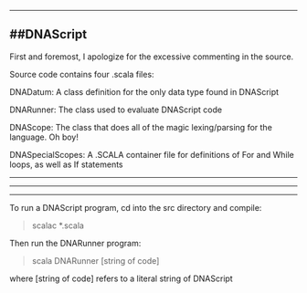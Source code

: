 ---------------------------------------------------
##DNAScript 
---------------------------------------------------

First and foremost, I apologize for the excessive commenting in the source.


Source code contains four .scala files:

DNADatum: A class definition for the only data type found in DNAScript

DNARunner: The class used to evaluate DNAScript code

DNAScope: The class that does all of the magic lexing/parsing for the language. Oh boy!

DNASpecialScopes: A .SCALA container file for definitions of For and While loops, as well as If statements
___________________________________________________
___________________________________________________
___________________________________________________

To run a DNAScript program, cd into the src directory and compile:
> scalac *.scala

Then run the DNARunner program:
> scala DNARunner [string of code]

where [string of code] refers to a literal string of DNAScript